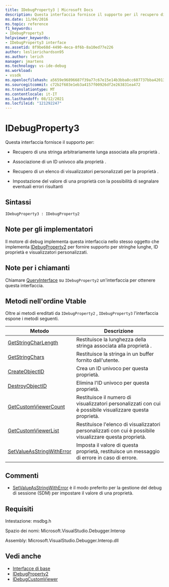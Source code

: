 ```yaml
---
title: IDebugProperty3 | Microsoft Docs
description: Questa interfaccia fornisce il supporto per il recupero di una stringa arbitrariamente lunga associata alla proprietà, l'associazione di un ID univoco alla proprietà, il recupero di un elenco di visualizzatori personalizzati per la proprietà, l'impostazione del valore di una proprietà con la possibilità di segnalare eventuali errori risultanti.
ms.date: 11/04/2016
ms.topic: reference
f1_keywords:
- IDebugProperty3
helpviewer_keywords:
- IDebugProperty3 interface
ms.assetid: 8f9be68d-4490-4eca-8f6b-8a10ed77e226
author: leslierichardson95
ms.author: lerich
manager: jmartens
ms.technology: vs-ide-debug
ms.workload:
- vssdk
ms.openlocfilehash: a5659e96896687f39a77c67e15e14b3bba8cc607737bba42013ac1be034aa486
ms.sourcegitcommit: c72b2f603e1eb3a4157f00926df2e263831ea472
ms.translationtype: MT
ms.contentlocale: it-IT
ms.lasthandoff: 08/12/2021
ms.locfileid: "121292247"
---
```

# <a name="idebugproperty3"></a>IDebugProperty3
Questa interfaccia fornisce il supporto per:

- Recupero di una stringa arbitrariamente lunga associata alla proprietà .

- Associazione di un ID univoco alla proprietà .

- Recupero di un elenco di visualizzatori personalizzati per la proprietà .

- Impostazione del valore di una proprietà con la possibilità di segnalare eventuali errori risultanti

## <a name="syntax"></a>Sintassi

```
IDebugProperty3 : IDebugProperty2
```

## <a name="notes-for-implementers"></a>Note per gli implementatori
 Il motore di debug implementa questa interfaccia nello stesso oggetto che implementa [IDebugProperty2](../../../extensibility/debugger/reference/idebugproperty2.md) per fornire supporto per stringhe lunghe, ID proprietà e visualizzatori personalizzati.

## <a name="notes-for-callers"></a>Note per i chiamanti
 Chiamare [QueryInterface](/cpp/atl/queryinterface) su `IDebugProperty2` un'interfaccia per ottenere questa interfaccia.

## <a name="methods-in-vtable-order"></a>Metodi nell'ordine Vtable
 Oltre ai metodi ereditati da `IDebugProperty2` , `IDebugProperty3` l'interfaccia espone i metodi seguenti.

|Metodo|Descrizione|
|------------|-----------------|
|[GetStringCharLength](../../../extensibility/debugger/reference/idebugproperty3-getstringcharlength.md)|Restituisce la lunghezza della stringa associata alla proprietà .|
|[GetStringChars](../../../extensibility/debugger/reference/idebugproperty3-getstringchars.md)|Restituisce la stringa in un buffer fornito dall'utente.|
|[CreateObjectID](../../../extensibility/debugger/reference/idebugproperty3-createobjectid.md)|Crea un ID univoco per questa proprietà.|
|[DestroyObjectID](../../../extensibility/debugger/reference/idebugproperty3-destroyobjectid.md)|Elimina l'ID univoco per questa proprietà.|
|[GetCustomViewerCount](../../../extensibility/debugger/reference/idebugproperty3-getcustomviewercount.md)|Restituisce il numero di visualizzatori personalizzati con cui è possibile visualizzare questa proprietà.|
|[GetCustomViewerList](../../../extensibility/debugger/reference/idebugproperty3-getcustomviewerlist.md)|Restituisce l'elenco di visualizzatori personalizzati con cui è possibile visualizzare questa proprietà.|
|[SetValueAsStringWithError](../../../extensibility/debugger/reference/idebugproperty3-setvalueasstringwitherror.md)|Imposta il valore di questa proprietà, restituisce un messaggio di errore in caso di errore.|

## <a name="remarks"></a>Commenti
- [SetValueAsStringWithError](../../../extensibility/debugger/reference/idebugproperty3-setvalueasstringwitherror.md) è il modo preferito per la gestione del debug di sessione (SDM) per impostare il valore di una proprietà.

## <a name="requirements"></a>Requisiti
 Intestazione: msdbg.h

 Spazio dei nomi: Microsoft.VisualStudio.Debugger.Interop

 Assembly: Microsoft.VisualStudio.Debugger.Interop.dll

## <a name="see-also"></a>Vedi anche
- [Interfacce di base](../../../extensibility/debugger/reference/core-interfaces.md)
- [IDebugProperty2](../../../extensibility/debugger/reference/idebugproperty2.md)
- [IDebugCustomViewer](../../../extensibility/debugger/reference/idebugcustomviewer.md)
